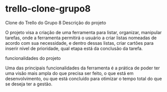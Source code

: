 # trello-clone-grupo8
Clone do Trello do Grupo 8 
Descrição do projeto

O projeto visa a criação de uma ferramenta para listar, organizar, manipular tarefas, onde a ferramenta permitirá o usuário a criar listas nomeadas de acordo com sua necessidade, e dentro dessas listas, criar cartões para inserir nível de prioridade, qual etapa está da conclusão da tarefa.

funcionalidades do projeto

Uma das principais funcionalidades da ferramenta é a prática de poder ter uma visão mais ampla do que precisa ser feito, o que está em desenvolvimento, ou que está concluído para otimizar o tempo total do que se deseja ter a gestão. 